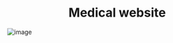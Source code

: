 <h1 align="center">Medical website </h1>
<img src="https://user-images.githubusercontent.com/100203073/188185012-48d7de23-ffbc-43f7-9ffa-39d73ddf1fcb.png" alt="image" />

